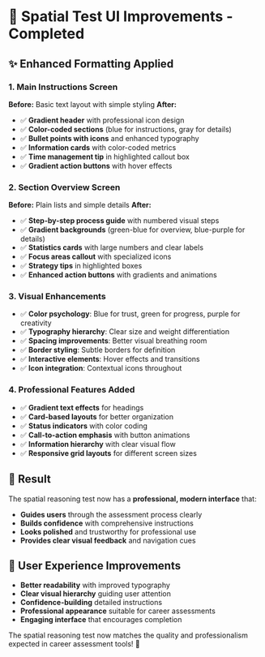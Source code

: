 # 🎨 Spatial Test UI Improvements - Completed

## ✨ **Enhanced Formatting Applied**

### **1. Main Instructions Screen**
**Before:** Basic text layout with simple styling
**After:** 
- ✅ **Gradient header** with professional icon design
- ✅ **Color-coded sections** (blue for instructions, gray for details) 
- ✅ **Bullet points with icons** and enhanced typography
- ✅ **Information cards** with color-coded metrics
- ✅ **Time management tip** in highlighted callout box
- ✅ **Gradient action buttons** with hover effects

### **2. Section Overview Screen**  
**Before:** Plain lists and simple details
**After:**
- ✅ **Step-by-step process guide** with numbered visual steps
- ✅ **Gradient backgrounds** (green-blue for overview, blue-purple for details)
- ✅ **Statistics cards** with large numbers and clear labels
- ✅ **Focus areas callout** with specialized icons
- ✅ **Strategy tips** in highlighted boxes
- ✅ **Enhanced action buttons** with gradients and animations

### **3. Visual Enhancements**
- ✅ **Color psychology**: Blue for trust, green for progress, purple for creativity
- ✅ **Typography hierarchy**: Clear size and weight differentiation
- ✅ **Spacing improvements**: Better visual breathing room
- ✅ **Border styling**: Subtle borders for definition
- ✅ **Interactive elements**: Hover effects and transitions
- ✅ **Icon integration**: Contextual icons throughout

### **4. Professional Features Added**
- ✅ **Gradient text effects** for headings
- ✅ **Card-based layouts** for better organization
- ✅ **Status indicators** with color coding
- ✅ **Call-to-action emphasis** with button animations
- ✅ **Information hierarchy** with clear visual flow
- ✅ **Responsive grid layouts** for different screen sizes

## 🎯 **Result**
The spatial reasoning test now has a **professional, modern interface** that:
- **Guides users** through the assessment process clearly
- **Builds confidence** with comprehensive instructions
- **Looks polished** and trustworthy for professional use
- **Provides clear visual feedback** and navigation cues

## 📱 **User Experience Improvements**
- **Better readability** with improved typography
- **Clear visual hierarchy** guiding user attention
- **Confidence-building** detailed instructions
- **Professional appearance** suitable for career assessments
- **Engaging interface** that encourages completion

The spatial reasoning test now matches the quality and professionalism expected in career assessment tools! 🚀
